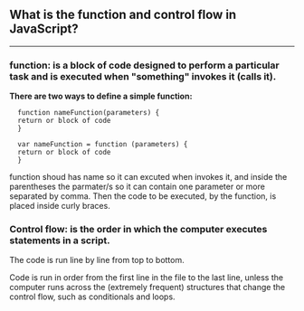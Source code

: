 ## What is the function and control flow in JavaScript?
-----

### function: is a block of code designed to perform a particular task and is executed when "something" invokes it (calls it).


**There are two ways to define a simple function:**

```
  function nameFunction(parameters) {
  return or block of code
  }
```

```
  var nameFunction = function (parameters) {
  return or block of code
  }
```
function shoud has name so it can excuted when invokes it, and inside the parentheses the parmater/s so it can contain one parameter or more separated by comma.
Then the code to be executed, by the function, is placed inside curly braces.


### Control flow: is the order in which the computer executes statements in a script.

The code is run line by line from top to bottom.

Code is run in order from the first line in the file to the last line, unless the computer runs across the (extremely frequent) structures that change the control flow, such as conditionals and loops. 
